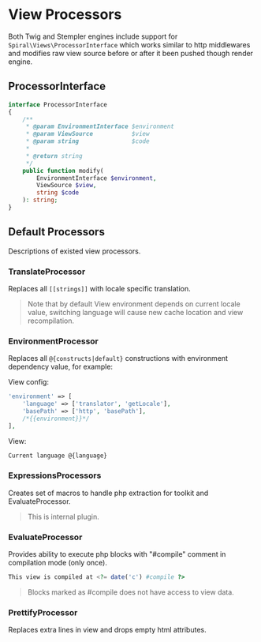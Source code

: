 # View Processors
Both Twig and Stempler engines include support for `Spiral\Views\ProcessorInterface` which works similar to http middlewares and modifies raw view source before or after it been pushed though render engine.

## ProcessorInterface
```php
interface ProcessorInterface
{
    /**
     * @param EnvironmentInterface $environment
     * @param ViewSource           $view
     * @param string               $code
     *
     * @return string
     */
    public function modify(
        EnvironmentInterface $environment,
        ViewSource $view,
        string $code
    ): string;
}
```

## Default Processors
Descriptions of existed view processors.
 
### TranslateProcessor
Replaces all `[[strings]]` with locale specific translation.
 
> Note that by default View environment depends on current locale value, switching language will
cause new cache location and view recompilation.

### EnvironmentProcessor
Replaces all `@{constructs|default}` constructions with environment dependency value, for example:

View config:
```php
'environment' => [
    'language' => ['translator', 'getLocale'],
    'basePath' => ['http', 'basePath'],
    /*{{environment}}*/
],
```

View:
```html
Current language @{language}
```

### ExpressionsProcessors
Creates set of macros to handle php extraction for toolkit and EvaluateProcessor.

> This is internal plugin.

### EvaluateProcessor
Provides ability to execute php blocks with "#compile" comment in compilation mode (only once).

```php
This view is compiled at <?= date('c') #compile ?>
```

> Blocks marked as #compile does not have access to view data.

### PrettifyProcessor
Replaces extra lines in view and drops empty html attributes.